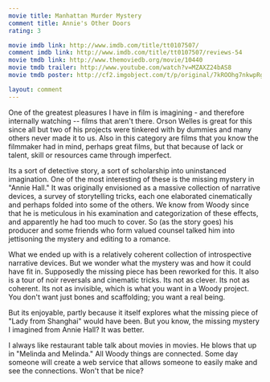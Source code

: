 ```yaml
---
movie title: Manhattan Murder Mystery
comment title: Annie's Other Doors
rating: 3

movie imdb link: http://www.imdb.com/title/tt0107507/
comment imdb link: http://www.imdb.com/title/tt0107507/reviews-54
movie tmdb link: http://www.themoviedb.org/movie/10440
movie tmdb trailer: http://www.youtube.com/watch?v=MZAXZ24bAS8
movie tmdb poster: http://cf2.imgobject.com/t/p/original/7kROOhg7nkwpRgCKVinaNcVCKuk.jpg

layout: comment
---
```


One of the greatest pleasures I have in film is imagining - and therefore internally watching -- films that aren't there. Orson Welles is great for this since all but two of his projects were tinkered with by dummies and many others never made it to us. Also in this category are films that you know the filmmaker had in mind, perhaps great films, but that because of lack or talent, skill or resources came through imperfect.

Its a sort of detective story, a sort of scholarship into uninstanced imagination. One of the most interesting of these is the missing mystery in "Annie Hall." It was originally envisioned as a massive collection of narrative devices, a survey of storytelling tricks, each one elaborated cinematically and perhaps folded into some of the others. We know from Woody since that he is meticulous in his examination and categorization of these effects, and apparently he had too much to cover. So (as the story goes) his producer and some friends who form valued counsel talked him into jettisoning the mystery and editing to a romance.

What we ended up with is a relatively coherent collection of introspective narrative devices. But we wonder what the mystery was and how it could have fit in. Supposedly the missing piece has been reworked for this. It also is a tour of noir reversals and cinematic tricks. Its not as clever. Its not as coherent. Its not as invisible, which is what you want in a Woody project. You don't want just bones and scaffolding; you want a real being.

But its enjoyable, partly because it itself explores what the missing piece of "Lady from Shanghai" would have been. But you know, the missing mystery I imagined from Annie Hall? It was better.

I always like restaurant table talk about movies in movies. He blows that up in "Melinda and Melinda." All Woody things are connected. Some day someone will create a web service that allows someone to easily make and see the connections. Won't that be nice?